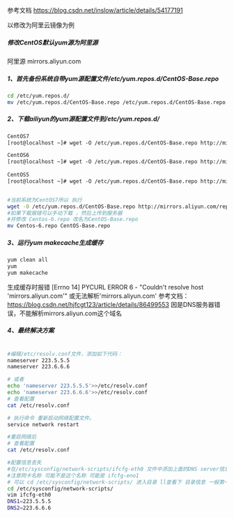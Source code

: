 参考文档
https://blog.csdn.net/inslow/article/details/54177191

以修改为阿里云镜像为例

##### 修改CentOS默认yum源为阿里源 

阿里源 mirrors.aliyun.com

##### 1、首先备份系统自带yum源配置文件/etc/yum.repos.d/CentOS-Base.repo

```bash
cd /etc/yum.repos.d/
mv /etc/yum.repos.d/CentOS-Base.repo /etc/yum.repos.d/CentOS-Base.repo.backup
```

##### 2、下载ailiyun的yum源配置文件到/etc/yum.repos.d/

```bash
CentOS7
[root@localhost ~]# wget -O /etc/yum.repos.d/CentOS-Base.repo http://mirrors.aliyun.com/repo/Centos-7.repo

CentOS6
[root@localhost ~]# wget -O /etc/yum.repos.d/CentOS-Base.repo http://mirrors.aliyun.com/repo/Centos-6.repo
	
CentOS5
[root@localhost ~]# wget -O /etc/yum.repos.d/CentOS-Base.repo http://mirrors.aliyun.com/repo/Centos-5.repo
```

```bash

#当前系统为CentOS7所以 执行
wget -O /etc/yum.repos.d/CentOS-Base.repo http://mirrors.aliyun.com/repo/Centos-7.repo
#如果下载报错可以手动下载 ，然后上传到服务器
#并修改 Centos-6.repo 改名为CentOS-Base.repo
mv Centos-6.repo CentOS-Base.repo
```

##### 3、运行yum makecache生成缓存

```bash
yum clean all
yum 
yum makecache
```

生成缓存时报错
[Errno 14] PYCURL ERROR 6 - "Couldn't resolve host 'mirrors.aliyun.com'"  或无法解析'mirrors.aliyun.com'
参考文档：https://blog.csdn.net/hjfcgt123/article/details/86499553
因是DNS服务器错误，不能解析mirrors.aliyun.com这个域名

##### 4、最终解决方案

```bash

#编辑/etc/resolv.conf文件，添加如下代码：
nameserver 223.5.5.5
nameserver 223.6.6.6

# 或者
echo 'nameserver 223.5.5.5'>>/etc/resolv.conf 
echo 'nameserver 223.6.6.6'>>/etc/resolv.conf 
# 查看配置
cat /etc/resolv.conf

# 执行命令 重新启动网络配置文件。
service network restart

#重启网络后 
# 查看配置
cat /etc/resolv.conf

#配置信息丢失
#在/etc/sysconfig/network-scripts/ifcfg-eth0 文件中添加上面的DNS server信息，注意有=这个符号
#注意网卡名称 可能不是这个名称 可能是 ifcfg-eno1
# 可以 cd /etc/sysconfig/network-scripts/ 进入目录 ll查看下 目录信息 一般第一个是网卡 ifcfg-et ifcfg-en开头 数字结尾
cd /etc/sysconfig/network-scripts/
vim ifcfg-eth0
DNS1=223.5.5.5
DNS2=223.6.6.6

```